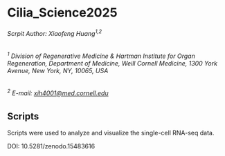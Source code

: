 # Cilia_Science2025

###### Scrpit Author: Xiaofeng Huang<sup>1,2</sup>
###### <sup>1</sup> Division of Regenerative Medicine & Hartman Institute for Organ Regeneration, Department of Medicine, Weill Cornell Medicine, 1300 York Avenue, New York, NY, 10065, USA
###### <sup>2</sup> E-mail: xih4001@med.cornell.edu

## Scripts
Scripts were used to analyze and visualize the single-cell RNA-seq data.

DOI: 10.5281/zenodo.15483616
